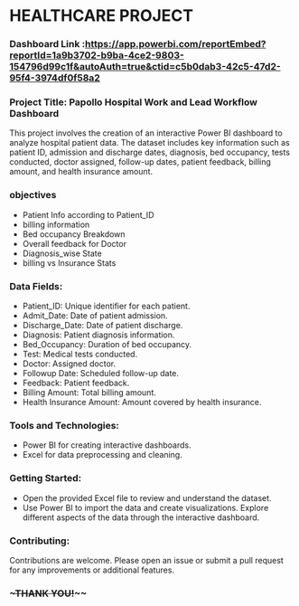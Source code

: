# HEALTHCARE PROJECT 

### Dashboard Link :https://app.powerbi.com/reportEmbed?reportId=1a9b3702-b9ba-4ce2-9803-154796d99c1f&autoAuth=true&ctid=c5b0dab3-42c5-47d2-95f4-3974df0f58a2

### Project Title: Papollo Hospital Work and Lead Workflow Dashboard

This project involves the creation of an interactive Power BI dashboard to analyze hospital patient data. The dataset includes key information such as patient ID, admission and discharge dates, diagnosis, bed occupancy, tests conducted, doctor assigned, follow-up dates, patient feedback, billing amount, and health insurance amount.

### objectives

- Patient Info according to Patient_ID
- billing information
- Bed occupancy Breakdown
- Overall feedback for Doctor
- Diagnosis_wise State
- billing vs Insurance Stats
### Data Fields:

- Patient_ID: Unique identifier for each patient.
- Admit_Date: Date of patient admission.
- Discharge_Date: Date of patient discharge.
- Diagnosis: Patient diagnosis information.
- Bed_Occupancy: Duration of bed occupancy.
- Test: Medical tests conducted.
- Doctor: Assigned doctor.
- Followup Date: Scheduled follow-up date.
- Feedback: Patient feedback.
- Billing Amount: Total billing amount.
- Health Insurance Amount: Amount covered by health insurance.
### Tools and Technologies:

 * Power BI for creating interactive dashboards.
 * Excel for data preprocessing and cleaning.
### Getting Started:

- Open the provided Excel file to review and understand the dataset.
- Use Power BI to import the data and create visualizations.
Explore different aspects of the data through the interactive dashboard.
### Contributing:
Contributions are welcome. Please open an issue or submit a pull request for any improvements or additional features.
### ~~~~~THANK YOU!~~~~~~

